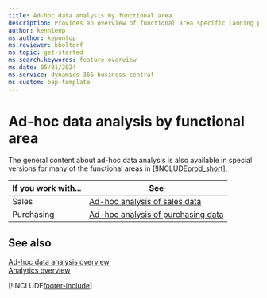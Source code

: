```yaml
---
title: Ad-hoc data analysis by functional area
description: Provides an overview of functional area specific landing pages for ad-hoc data analysis in Business Central.
author: kennienp
ms.author: kepontop
ms.reviewer: bholtorf
ms.topic: get-started
ms.search.keywords: feature overview
ms.date: 05/01/2024
ms.service: dynamics-365-business-central
ms.custom: bap-template
---
```


# Ad-hoc data analysis by functional area

The general content about ad-hoc data analysis is also available in special versions for many of the functional areas in [!INCLUDE[prod_short](includes/prod_short.md)]. 

| If you work with... | See |
| ------------------- | --- |
| Sales               | [Ad-hoc analysis of sales data](ad-hoc-analysis-sales.md) |
| Purchasing          | [Ad-hoc analysis of purchasing data](ad-hoc-analysis-purchasing.md) |


## See also

[Ad-hoc data analysis overview](reports-adhoc-analysis.md)   
[Analytics overview](reports-bi-reporting.md)  

[!INCLUDE[footer-include](includes/footer-banner.md)]
